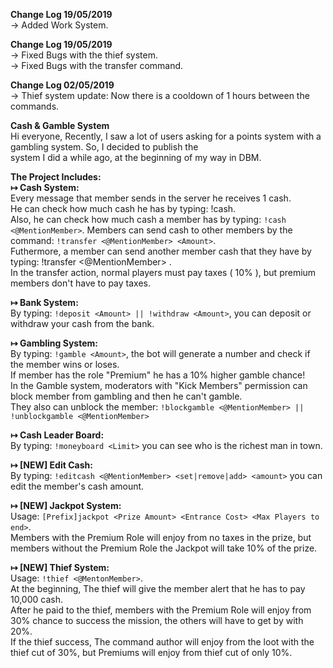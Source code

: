 <b>Change Log 19/05/2019</b>
<br> -> Added Work System.

<b>Change Log 19/05/2019</b>
<br> -> Fixed Bugs with the thief system.
<br> -> Fixed Bugs with the transfer command.

<b>Change Log 02/05/2019</b>
<br> -> Thief system update: Now there is a cooldown of 1 hours between the commands.

<b>Cash & Gamble System</b>
<br>Hi everyone, Recently, I saw a lot of users asking for a points system with a gambling system. So, I decided to publish the <br>system I did a while ago, at the beginning of my way in DBM.

<b>The Project Includes: </b>
<br><b>↦ Cash System:</b>
<br>Every message that member sends in the server he receives 1 cash.
<br>He can check how much cash he has by typing: !cash.
<br>Also, he can check how much cash a member has by typing: `!cash <@MentionMember>`. Members can send cash to other members by the command: `!transfer <@MentionMember> <Amount>`. 
<br>Futhermore, a member can send another member cash that they have by typing: !transfer <@MentionMember> <Amount>.
<br>In the transfer action, normal players must pay taxes ( 10% ), but premium members don't have to pay taxes.

<b>↦ Bank System:</b>
<br>By typing: `!deposit <Amount> || !withdraw <Amount>`, you can deposit or withdraw your cash from the bank.
 
<b>↦ Gambling System:</b>
<br>By typing: `!gamble <Amount>`, the bot will generate a number and check if the member wins or loses.
<br>If member has the role "Premium" he has a 10% higher gamble chance!
<br>In the Gamble system, moderators with "Kick Members" permission can block member from gambling and then he can't gamble.
<br>They also can unblock the member: `!blockgamble <@MentionMember> || !unblockgamble <@MentionMember>`

<b>↦ Cash Leader Board:</b>
<br>By typing: `!moneyboard <Limit>` you can see who is the richest man in town.

<b>↦ [NEW] Edit Cash:</b>
<br>By typing: `!editcash <@MentionMember> <set|remove|add> <amount>` you can edit the member's cash amount.

<b>↦ [NEW] Jackpot System:</b>
<br>Usage: `[Prefix]jackpot <Prize Amount> <Entrance Cost> <Max Players to end>`.
<br>Members with the Premium Role will enjoy from no taxes in the prize, but members without the Premium Role the Jackpot will take 10% of the prize.

<b>↦ [NEW] Thief System:</b>
<br>Usage: `!thief <@MentonMember>`.
<br>At the beginning, The thief will give the member alert that he has to pay 10,000 cash. 
<br>After he paid to the thief, members with the Premium Role will enjoy from 30% chance to success the mission, the others will have to get by with 20%.
<br>If the thief success, The command author will enjoy from the loot with the thief cut of 30%, but Premiums will enjoy from thief cut of only 10%.
